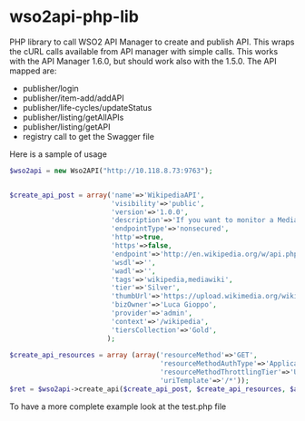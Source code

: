 wso2api-php-lib
===============

PHP library to call WSO2 API Manager to create and publish API.
This wraps the cURL calls available from API manager with simple calls.
This works with the API Manager 1.6.0, but should work also with the 1.5.0.
The API mapped are:
- publisher/login
- publisher/item-add/addAPI
- publisher/life-cycles/updateStatus
- publisher/listing/getAllAPIs
- publisher/listing/getAPI
- registry call to get the Swagger file


Here is a sample of usage

```php
$wso2api = new Wso2API("http://10.118.8.73:9763");


$create_api_post = array('name'=>'WikipediaAPI',
						 'visibility'=>'public',
						 'version'=>'1.0.0',
						 'description'=>'If you want to monitor a MediaWiki installation',
						 'endpointType'=>'nonsecured',
						 'http'=>true,
						 'https'=>false,
						 'endpoint'=>'http://en.wikipedia.org/w/api.php',
						 'wsdl'=>'',
						 'wadl'=>'',
						 'tags'=>'wikipedia,mediawiki',
						 'tier'=>'Silver',
						 'thumbUrl'=>'https://upload.wikimedia.org/wikipedia/en/b/bc/Wiki.png',
						 'bizOwner'=>'Luca Gioppo',
						 'provider'=>'admin',
						 'context'=>'/wikipedia',
						 'tiersCollection'=>'Gold',
						);
					
$create_api_resources = array (array('resourceMethod'=>'GET',
									 'resourceMethodAuthType'=>'Application',
							         'resourceMethodThrottlingTier'=>'Unlimited',
							         'uriTemplate'=>'/*'));
$ret = $wso2api->create_api($create_api_post, $create_api_resources, $autopublish = true);
```

To have a more complete example look at the test.php file